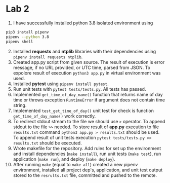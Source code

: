 # Lab 2
1. I have successfully installed python 3.8 isolated  environment using 
```bash
pip3 install pipenv 
pipenv --python 3.8
pipenv shell
```
2. Installed **requests** and **ntplib** libraries with their dependencies using `pipenv install requests ntplib`.
3. Created app.py script from given source. The result of execution is error message, if no URL provided, or UTC time, parsed from JSON. To expolore result of execution `python3 app.py` in virtual environment was used.
4. Installed **pytest** using `pipenv install pytest`.
5. Run unit tests with `pytest tests/tests.py`. All tests has passed.
6. Implemented `get_time_of_day_name()` function that returns name of day time or throws exception `RuntimeError` if argument does not contain time string.
7. Implemented `test_get_time_of_day()` unit test for check is function `get_time_of_day_name()` work correctly.
8. To redirect stdout stream to the file we should use `>` operator. To append stdout to the file `>>` needed. To store result of **app.py** execution to file `results.txt` command `python3 app.py > results.txt` should be used. To append result of unit tests execution `pytest tests/tests.py >> results.txt` should be executed. 
9. Wrote makefile for the repository. Add rules for set up the environment and install dependencies (`make install`), run unit tests (`make test`), run application (`make run`), and deploy (`make deploy`).
10. After running `make` (equal to `make all`) created a new pipenv environment, installed all project dep's, application, and unit test output stored to the `resrults.txt` file, committed and pushed to the remote.